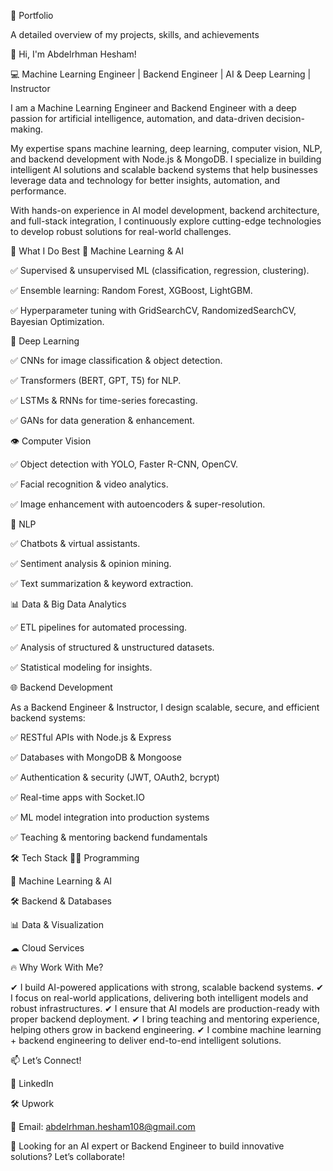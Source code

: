 📂 Portfolio

A detailed overview of my projects, skills, and achievements

👋 Hi, I'm Abdelrhman Hesham!

💻 Machine Learning Engineer | Backend Engineer | AI & Deep Learning | Instructor

I am a Machine Learning Engineer and Backend Engineer with a deep passion for artificial intelligence, automation, and data-driven decision-making.

My expertise spans machine learning, deep learning, computer vision, NLP, and backend development with Node.js & MongoDB. I specialize in building intelligent AI solutions and scalable backend systems that help businesses leverage data and technology for better insights, automation, and performance.

With hands-on experience in AI model development, backend architecture, and full-stack integration, I continuously explore cutting-edge technologies to develop robust solutions for real-world challenges.

🚀 What I Do Best
🤖 Machine Learning & AI

✅ Supervised & unsupervised ML (classification, regression, clustering).

✅ Ensemble learning: Random Forest, XGBoost, LightGBM.

✅ Hyperparameter tuning with GridSearchCV, RandomizedSearchCV, Bayesian Optimization.

🧠 Deep Learning

✅ CNNs for image classification & object detection.

✅ Transformers (BERT, GPT, T5) for NLP.

✅ LSTMs & RNNs for time-series forecasting.

✅ GANs for data generation & enhancement.

👁 Computer Vision

✅ Object detection with YOLO, Faster R-CNN, OpenCV.

✅ Facial recognition & video analytics.

✅ Image enhancement with autoencoders & super-resolution.

📝 NLP

✅ Chatbots & virtual assistants.

✅ Sentiment analysis & opinion mining.

✅ Text summarization & keyword extraction.

📊 Data & Big Data Analytics

✅ ETL pipelines for automated processing.

✅ Analysis of structured & unstructured datasets.

✅ Statistical modeling for insights.

🌐 Backend Development

As a Backend Engineer & Instructor, I design scalable, secure, and efficient backend systems:

✅ RESTful APIs with Node.js & Express

✅ Databases with MongoDB & Mongoose

✅ Authentication & security (JWT, OAuth2, bcrypt)

✅ Real-time apps with Socket.IO

✅ ML model integration into production systems

✅ Teaching & mentoring backend fundamentals

🛠️ Tech Stack
👨‍💻 Programming

🤖 Machine Learning & AI

🛠 Backend & Databases

📊 Data & Visualization

☁ Cloud Services


🔥 Why Work With Me?

✔ I build AI-powered applications with strong, scalable backend systems.
✔ I focus on real-world applications, delivering both intelligent models and robust infrastructures.
✔ I ensure that AI models are production-ready with proper backend deployment.
✔ I bring teaching and mentoring experience, helping others grow in backend engineering.
✔ I combine machine learning + backend engineering to deliver end-to-end intelligent solutions.

📫 Let’s Connect!

💼 LinkedIn

🛠️ Upwork

📧 Email: abdelrhman.hesham108@gmail.com

🚀 Looking for an AI expert or Backend Engineer to build innovative solutions? Let’s collaborate!
